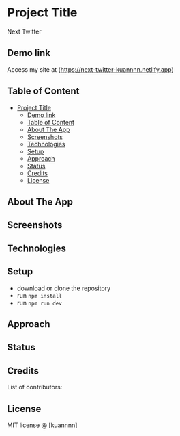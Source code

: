 # Project Title

Next Twitter

## Demo link

Access my site at (<https://next-twitter-kuannnn.netlify.app>)

## Table of Content

- [Project Title](#project-title)
  - [Demo link](#demo-link)
  - [Table of Content](#table-of-content)
  - [About The App](#about-the-app)
  - [Screenshots](#screenshots)
  - [Technologies](#technologies)
  - [Setup](#setup)
  - [Approach](#approach)
  - [Status](#status)
  - [Credits](#credits)
  - [License](#license)

## About The App

## Screenshots

## Technologies

## Setup

- download or clone the repository
- run `npm install`
- run `npm run dev`

## Approach

## Status

## Credits

List of contributors:

## License

MIT license @ [kuannnn]
